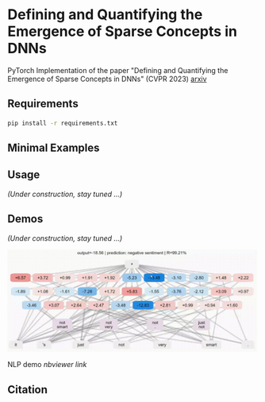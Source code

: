 # Defining and Quantifying the Emergence of Sparse Concepts in DNNs
PyTorch Implementation of the paper "Defining and Quantifying the Emergence of Sparse Concepts in DNNs" (CVPR 2023) [arxiv](https://arxiv.org/abs/2111.06206)

## Requirements

~~~bash
pip install -r requirements.txt
~~~

## Minimal Examples





## Usage

*(Under construction, stay tuned ...)*



## Demos

*(Under construction, stay tuned ...)*

![aog_demo](.\images\aog_demo.gif)



NLP demo *nbviewer link*



## Citation

